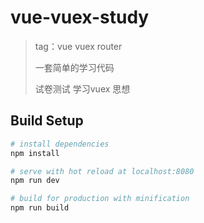 # vue-vuex-study

> tag：vue vuex router
>
>一套简单的学习代码
>
>试卷测试 学习vuex 思想

## Build Setup

``` bash
# install dependencies
npm install

# serve with hot reload at localhost:8080
npm run dev

# build for production with minification
npm run build
```
